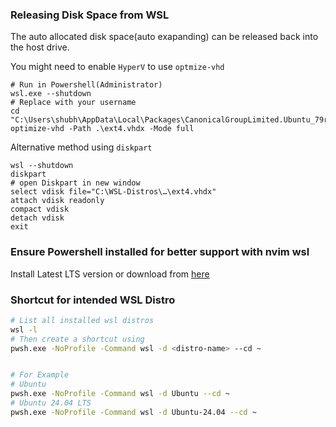 ### Releasing Disk Space from WSL

The auto allocated disk space(auto exapanding) can be released back into the host drive.

You might need to enable `HyperV` to use `optmize-vhd`

```pwsh
# Run in Powershell(Administrator)
wsl.exe --shutdown
# Replace with your username
cd "C:\Users\shubh\AppData\Local\Packages\CanonicalGroupLimited.Ubuntu_79rhkp1fndgsc\LocalState"
optimize-vhd -Path .\ext4.vhdx -Mode full
```

Alternative method using `diskpart`

```pwsh
wsl --shutdown
diskpart
# open Diskpart in new window
select vdisk file="C:\WSL-Distros\…\ext4.vhdx"
attach vdisk readonly
compact vdisk
detach vdisk
exit
```

### Ensure Powershell installed for better support with nvim wsl

Install Latest LTS version or download from [here](https://learn.microsoft.com/en-us/powershell/scripting/install/installing-powershell-on-windows?view=powershell-7.4)


### Shortcut for intended WSL Distro

```bash
# List all installed wsl distros
wsl -l
# Then create a shortcut using
pwsh.exe -NoProfile -Command wsl -d <distro-name> --cd ~


# For Example
# Ubuntu
pwsh.exe -NoProfile -Command wsl -d Ubuntu --cd ~
# Ubuntu 24.04 LTS
pwsh.exe -NoProfile -Command wsl -d Ubuntu-24.04 --cd ~
```
